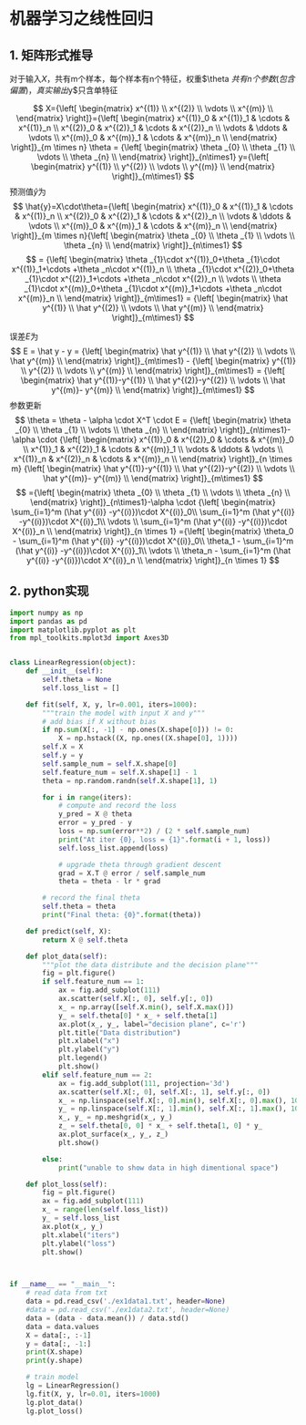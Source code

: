 # 机器学习之线性回归

## 1. 矩阵形式推导
对于输入$X$，共有m个样本，每个样本有n个特征，权重$\theta $共有n个参数(包含偏置)，真实输出$y$只含单特征

$$
X={\left[
\begin{matrix}
x^{(1)}       \\
x^{(2)}       \\
\vdots        \\
 x^{(m)}      \\
\end{matrix}
\right]}={\left[
\begin{matrix}
 x^{(1)}_0      & x^{(1)}_1      & \cdots & x^{(1)}_n      \\
 x^{(2)}_0      & x^{(2)}_1      & \cdots & x^{(2)}_n      \\
 \vdots & \ddots & \vdots \\
 x^{(m)}_0      & x^{(m)}_1      & \cdots & x^{(m)}_n      \\
\end{matrix}
\right]}_{m \times n} \theta = {\left[
\begin{matrix}
\theta _{0}       \\
\theta _{1}       \\
\vdots        \\
\theta _{n}      \\
\end{matrix}
\right]}_{n\times1} y={\left[
\begin{matrix}
y^{(1)}       \\
y^{(2)}       \\
\vdots        \\
y^{(m)}      \\
\end{matrix}
\right]}_{m\times1} 
$$
预测值$\hat{y}$为
$$
\hat{y}=X\cdot\theta={\left[
\begin{matrix}
 x^{(1)}_0      & x^{(1)}_1      & \cdots & x^{(1)}_n      \\
 x^{(2)}_0      & x^{(2)}_1      & \cdots & x^{(2)}_n      \\
 \vdots & \ddots & \vdots \\
 x^{(m)}_0      & x^{(m)}_1      & \cdots & x^{(m)}_n      \\
\end{matrix}
\right]}_{m \times n}{\left[
\begin{matrix}
\theta _{0}       \\
\theta _{1}       \\
\vdots        \\
\theta _{n}      \\
\end{matrix}
\right]}_{n\times1} 
$$
$$
= {\left[
\begin{matrix}
\theta _{1}\cdot x^{(1)}_0+\theta _{1}\cdot x^{(1)}_1+\cdots  +\theta _n\cdot x^{(1)}_n    \\
\theta _{1}\cdot x^{(2)}_0+\theta _{1}\cdot x^{(2)}_1+\cdots  +\theta _n\cdot x^{(2)}_n    \\
\vdots        \\
\theta _{1}\cdot x^{(m)}_0+\theta _{1}\cdot x^{(m)}_1+\cdots  +\theta _n\cdot x^{(m)}_n    \\
\end{matrix}
\right]}_{m\times1} = {\left[
\begin{matrix}
\hat y^{(1)}       \\
\hat y^{(2)}       \\
\vdots        \\
\hat y^{(m)}      \\
\end{matrix}
\right]}_{m\times1} 
$$

误差$E$为
$$
E = \hat y - y = {\left[
\begin{matrix}
\hat y^{(1)}       \\
\hat y^{(2)}       \\
\vdots        \\
\hat y^{(m)}      \\
\end{matrix}
\right]}_{m\times1}  - {\left[
\begin{matrix}
 y^{(1)}       \\
y^{(2)}       \\
\vdots        \\
y^{(m)}      \\
\end{matrix}
\right]}_{m\times1} = {\left[
\begin{matrix}
\hat y^{(1)}-y^{(1)}       \\
\hat y^{(2)}-y^{(2)}       \\
\vdots        \\
\hat y^{(m)}- y^{(m)}      \\
\end{matrix}
\right]}_{m\times1}  
$$
参数更新
$$
\theta = \theta - \alpha \cdot X^T \cdot E = {\left[
\begin{matrix}
\theta _{0}       \\
\theta _{1}       \\
\vdots        \\
\theta _{n}      \\
\end{matrix}
\right]}_{n\times1}-\alpha \cdot  {\left[
\begin{matrix}
 x^{(1)}_0      & x^{(2)}_0      & \cdots & x^{(m)}_0     \\
 x^{1)}_1      & x^{(2)}_1      & \cdots & x^{(m)}_1      \\
 \vdots & \ddots & \vdots \\
 x^{(1)}_n      & x^{(2)}_n      & \cdots & x^{(m)}_n      \\
\end{matrix}
\right]}_{n \times m} {\left[
\begin{matrix}
\hat y^{(1)}-y^{(1)}       \\
\hat y^{(2)}-y^{(2)}       \\
\vdots        \\
\hat y^{(m)}- y^{(m)}      \\
\end{matrix}
\right]}_{m\times1}  
$$
$$
={\left[
\begin{matrix}
\theta _{0}       \\
\theta _{1}       \\
\vdots        \\
\theta _{n}      \\
\end{matrix}
\right]}_{n\times1}-\alpha \cdot  {\left[
\begin{matrix}
 \sum_{i=1}^m  (\hat y^{(i)} -y^{(i)})\cdot X^{(i)}_0\\
 \sum_{i=1}^m  (\hat y^{(i)} -y^{(i)})\cdot X^{(i)}_1\\
 \vdots \\
 \sum_{i=1}^m  (\hat y^{(i)} -y^{(i)})\cdot X^{(i)}_n      \\
\end{matrix}
\right]}_{n \times 1}
={\left[
\begin{matrix}
 \theta_0 - \sum_{i=1}^m  (\hat y^{(i)} -y^{(i)})\cdot X^{(i)}_0\\
 \theta_1 - \sum_{i=1}^m  (\hat y^{(i)} -y^{(i)})\cdot X^{(i)}_1\\
 \vdots \\
 \theta_n - \sum_{i=1}^m  (\hat y^{(i)} -y^{(i)})\cdot X^{(i)}_n      \\
\end{matrix}
\right]}_{n \times 1}
$$

## 2. python实现
```python
import numpy as np
import pandas as pd
import matplotlib.pyplot as plt
from mpl_toolkits.mplot3d import Axes3D


class LinearRegression(object):
    def __init__(self):
        self.theta = None
        self.loss_list = []

    def fit(self, X, y, lr=0.001, iters=1000):
        """train the model with input X and y"""
        # add bias if X without bias
        if np.sum(X[:, -1] - np.ones(X.shape[0])) != 0:
            X = np.hstack((X, np.ones((X.shape[0], 1))))
        self.X = X
        self.y = y
        self.sample_num = self.X.shape[0]
        self.feature_num = self.X.shape[1] - 1
        theta = np.random.randn(self.X.shape[1], 1)

        for i in range(iters):
            # compute and record the loss
            y_pred = X @ theta
            error = y_pred - y 
            loss = np.sum(error**2) / (2 * self.sample_num)
            print("At iter {0}, loss = {1}".format(i + 1, loss))
            self.loss_list.append(loss)

            # upgrade theta through gradient descent
            grad = X.T @ error / self.sample_num
            theta = theta - lr * grad

        # record the final theta
        self.theta = theta
        print("Final theta: {0}".format(theta))

    def predict(self, X):
        return X @ self.theta

    def plot_data(self):
        """plot the data distribute and the decision plane"""
        fig = plt.figure()
        if self.feature_num == 1:
            ax = fig.add_subplot(111)
            ax.scatter(self.X[:, 0], self.y[:, 0])
            x_ = np.array([self.X.min(), self.X.max()])
            y_ = self.theta[0] * x_ + self.theta[1]
            ax.plot(x_, y_, label="decision plane", c='r')
            plt.title("Data distribution")
            plt.xlabel("x")
            plt.ylabel("y")
            plt.legend()
            plt.show()
        elif self.feature_num == 2:
            ax = fig.add_subplot(111, projection='3d')
            ax.scatter(self.X[:, 0], self.X[:, 1], self.y[:, 0])
            x_ = np.linspace(self.X[:, 0].min(), self.X[:, 0].max(), 100)
            y_ = np.linspace(self.X[:, 1].min(), self.X[:, 1].max(), 100)
            x_, y_ = np.meshgrid(x_, y_)
            z_ = self.theta[0, 0] * x_ + self.theta[1, 0] * y_
            ax.plot_surface(x_, y_, z_)
            plt.show()

        else:
            print("unable to show data in high dimentional space")

    def plot_loss(self):
        fig = plt.figure()
        ax = fig.add_subplot(111)
        x_ = range(len(self.loss_list))
        y_ = self.loss_list
        ax.plot(x_, y_)
        plt.xlabel("iters")
        plt.ylabel("loss")
        plt.show()



if __name__ == "__main__":
    # read data from txt
    data = pd.read_csv('./ex1data1.txt', header=None)
    #data = pd.read_csv('./ex1data2.txt', header=None)
    data = (data - data.mean()) / data.std()
    data = data.values
    X = data[:, :-1]
    y = data[:, -1:]
    print(X.shape)
    print(y.shape)

    # train model
    lg = LinearRegression()
    lg.fit(X, y, lr=0.01, iters=1000)
    lg.plot_data()
    lg.plot_loss()
```